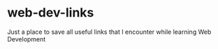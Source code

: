 # web-dev-links
Just a place to save all useful links that I encounter while learning Web Development
